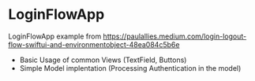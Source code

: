 # LoginFlowApp
LoginFlowApp example from https://paulallies.medium.com/login-logout-flow-swiftui-and-environmentobject-48ea084c5b6e

- Basic Usage of common Views (TextField, Buttons)
- Simple Model implentation (Processing Authentication in the model)
